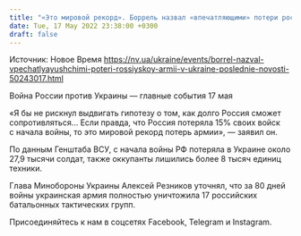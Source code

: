 ```yaml
---
title: "«Это мировой рекорд». Боррель назвал «впечатляющими» потери российской армии в Украине"
date: Tue, 17 May 2022 23:38:00 +0300
draft: false
---
```

Источник: Новое Время https://nv.ua/ukraine/events/borrel-nazval-vpechatlyayushchimi-poteri-rossiyskoy-armii-v-ukraine-poslednie-novosti-50243017.html


Война России против Украины — главные события 17 мая

«Я бы не рискнул выдвигать гипотезу о том, как долго Россия сможет сопротивляться… Если правда, что Россия потеряла 15% своих войск с начала войны, то это мировой рекорд потерь армии», — заявил он.

По данным Генштаба ВСУ, с начала войны РФ потеряла в Украине около 27,9 тысячи солдат, также оккупанты лишились более 8 тысяч единиц техники.

Глава Минобороны Украины Алексей Резников уточнял, что за 80 дней войны украинская армия полностью уничтожила 17 российских батальонных тактических групп.

Присоединяйтесь к нам в соцсетях Facebook, Telegram и Instagram.
